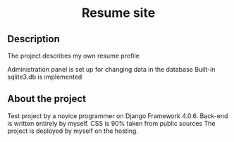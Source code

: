 <h1 align="center">Resume site</h1>
<h2 align="center"></h2>

## Description

The project describes my own resume profile

Administration panel is set up for changing data in the database Built-in sqlite3.db is implemented

## About the project

Test project by a novice programmer on Django Framework 4.0.6. Back-end is written entirely by myself. CSS is 90% taken
from public sources The project is deployed by myself on the hosting.
